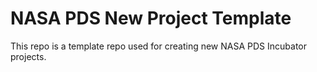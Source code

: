 # NASA PDS New Project Template
This repo is a template repo used for creating new NASA PDS Incubator projects.

